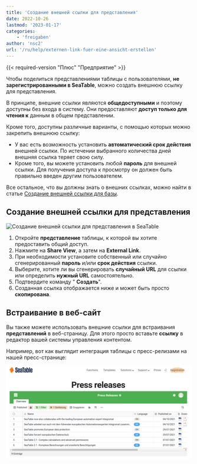 ```yaml
---
title: 'Создание внешней ссылки для представления'
date: 2022-10-26
lastmod: '2023-01-17'
categories:
    - 'freigaben'
author: 'nsc2'
url: '/ru/help/externen-link-fuer-eine-ansicht-erstellen'
---
```


{{< required-version "Плюс" "Предприятие" >}}

Чтобы поделиться представлениями таблицы с пользователями, **не зарегистрированными в SeaTable**, можно создать внешнюю ссылку для представления.

В принципе, внешние ссылки являются **общедоступными** и поэтому доступны без входа в систему. Они предоставляют **доступ только для чтения к** данным в общем представлении.

Кроме того, доступны различные варианты, с помощью которых можно закрепить внешнюю ссылку:

- У вас есть возможность установить **автоматический срок действия** внешней ссылки. По истечении выбранного количества дней внешняя ссылка теряет свою силу.
- Кроме того, вы можете установить любой **пароль** для внешней ссылки. Для получения доступа к просмотру он должен быть правильно введен другим пользователем.

Все остальное, что вы должны знать о внешних ссылках, можно найти в статье [Создание внешней ссылки для базы](https://seatable.io/ru/docs/freigabelinks/externer-link-erklaert/).

## Создание внешней ссылки для представления

![Создание внешней ссылки для представления в SeaTable](https://seatable.io/wp-content/uploads/2022/10/create-an-external-link-for-a-view-2.gif)

1. Откройте **представление** таблицы, к которой вы хотите предоставить общий доступ.
2. Нажмите на **Share View**, а затем на **External Link**.
3. При необходимости установите собственный или случайно сгенерированный **пароль** и/или **срок действия** ссылки.
4. Выберите, хотите ли вы сгенерировать **случайный URL** для ссылки или определить **нужный URL** самостоятельно.
5. Подтвердите команду " **Создать**".
6. Созданная ссылка отображается ниже и может быть просто **скопирована**.

## Встраивание в веб-сайт

Вы также можете использовать внешние ссылки для встраивания **представлений** в веб-страницу. Для этого просто вставьте **ссылку** в редактор вашей системы управления контентом.

Например, вот как выглядит интеграция таблицы с пресс-релизами на нашей пресс-странице:

![Встраивание внешних представлений в веб-сайт.](images/image-1666823263581.png)
